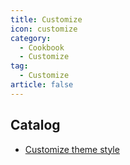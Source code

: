 ```yaml
---
title: Customize
icon: customize
category:
  - Cookbook
  - Customize
tag:
  - Customize
article: false
---
```


## Catalog

- [Customize theme style](style.md)

